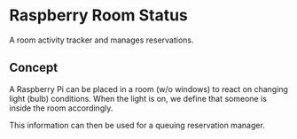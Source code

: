 # Raspberry Room Status

A room activity tracker and manages reservations.

## Concept

A Raspberry Pi can be placed in a room (w/o windows) to react on changing light (bulb) conditions. When the light is on, we define that someone is inside the room accordingly.

This information can then be used for a queuing reservation manager.
